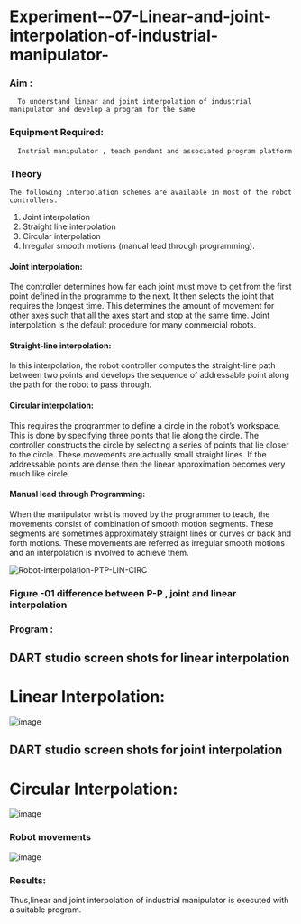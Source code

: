 # Experiment--07-Linear-and-joint-interpolation-of-industrial-manipulator-

### Aim :
      To understand linear and joint interpolation of industrial manipulator and develop a program for the same 
      
### Equipment Required: 
      Instrial manipulator , teach pendant and associated program platform 
      
### Theory 
    The following interpolation schemes are available in most of the robot controllers.
1. Joint interpolation
2. Straight line interpolation
3. Circular interpolation
4. Irregular smooth motions (manual lead through programming).
#### Joint interpolation: 
The controller determines how far each joint must move to get from the first point defined in the programme to the next. It then selects the joint that
requires the longest time. This determines the amount of movement for other axes such that all the axes start and stop at the same time. Joint interpolation is the default procedure for many commercial robots.

#### Straight-line interpolation: 
In this interpolation, the robot controller computes the straight-line path between two points and develops the sequence of addressable point along the path for the robot to pass through.

#### Circular interpolation: 
This requires the programmer to define a circle in the
robot’s workspace. This is done by specifying three points that lie along the circle. The controller constructs the circle by selecting a series of points that lie closer to the circle. These movements are actually small straight lines. If the addressable points are dense then the linear approximation becomes very much like circle.


#### Manual lead through Programming: 
When the manipulator wrist is moved by the programmer to teach, the movements consist of combination of smooth motion segments. These segments are sometimes approximately straight lines or curves or back and forth motions. These movements are referred as irregular smooth motions and an interpolation is involved to achieve them.




![Robot-interpolation-PTP-LIN-CIRC](https://user-images.githubusercontent.com/36288975/201615171-d0886aaa-8220-4b0c-8a1d-3d8a5c69c76a.png)

### Figure -01 difference between P-P , joint and linear interpolation 


### Program : 
## DART studio screen shots for linear interpolation 
# Linear Interpolation:
![image](https://user-images.githubusercontent.com/94222288/205094763-c7fbfee8-683c-4377-b5a0-c5e93f84c1fb.png)










## DART studio screen shots for joint interpolation 
# Circular Interpolation:
![image](https://user-images.githubusercontent.com/94222288/205094929-249006f1-8432-4bb6-9b48-073464b8b958.png)








### Robot movements 
![image](https://user-images.githubusercontent.com/94222288/205095048-f102df13-ed1d-4340-a11c-d5e1eb66d8e2.png)














### Results:  
Thus,linear and joint interpolation of industrial manipulator is executed with a suitable program.
